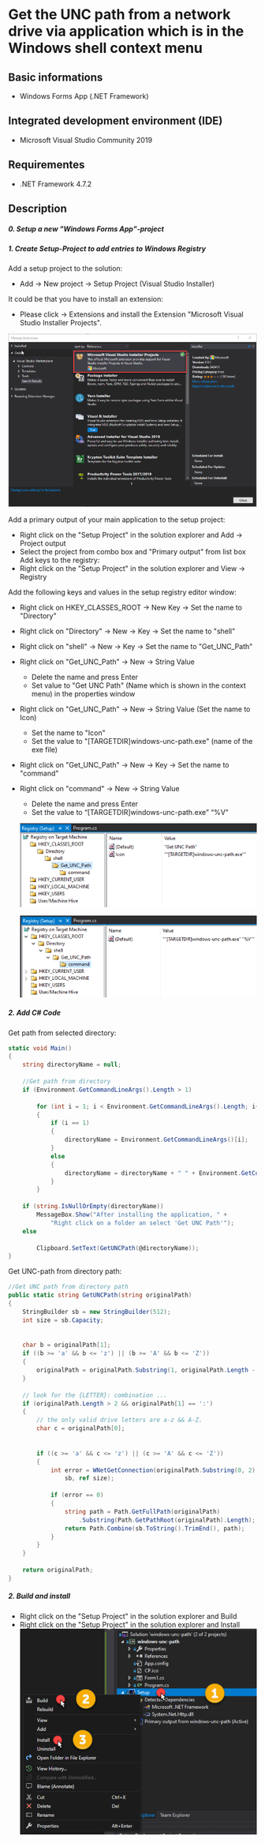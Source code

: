 # Get the UNC path from a network drive via application which is in the Windows shell context menu

## Basic informations
- Windows Forms App (.NET Framework)

## Integrated development environment (IDE)
- Microsoft Visual Studio Community 2019

## Requirementes 
- .NET Framework 4.7.2


## Description
##### 0. Setup a new "Windows Forms App"-project
##### 1. Create Setup-Project to add entries to Windows Registry
Add a setup project to the solution:
- Add → New project → Setup Project (Visual Studio Installer)

It could be that you have to install an extension:
- Please click → Extensions and install the Extension "Microsoft Visual Studio Installer Projects".

[![](images/installer.png)](https://github.com/LuminiCode/windows-unc-path/blob/master/images/installer.png)

Add a primary output of your main application to the setup project:
- Right click on the "Setup Project" in the solution explorer and Add → Project output
- Select the project from combo box and "Primary output" from list box
Add keys to the registry:
- Right click on the "Setup Project" in the solution explorer and View → Registry

Add the following keys and values in the setup registry editor window:
- Right click on HKEY_CLASSES_ROOT → New Key → Set the name to "Directory"
- Right click on "Directory" → New → Key → Set the name to "shell"
- Right click on "shell" → New → Key → Set the name to "Get_UNC_Path"
- Right click on "Get_UNC_Path" → New → String Value
  - Delete the name and press Enter
  - Set value to "Get UNC Path" (Name which is shown in the context menu) in the properties window
- Right click on "Get_UNC_Path" → New →  String Value (Set the name to Icon)
  - Set the name to "Icon"
  - Set the value to "[TARGETDIR]windows-unc-path.exe" (name of the exe file)
- Right click on "Get_UNC_Path" → New → Key → Set the name to "command"
- Right click on "command" → New → String Value 
  - Delete the name and press Enter
  -	Set the value to “[TARGETDIR]windows-unc-path.exe” “%V"
  
  [![](images/registry_3.png)](https://github.com/LuminiCode/windows-unc-path/blob/master/images/registry_3.png)
  
    [![](images/registry_2.png)](https://github.com/LuminiCode/windows-unc-path/blob/master/images/registry_2.png)

##### 2. Add C# Code

Get path from selected directory:
```csharp
static void Main()
{
    string directoryName = null;

    //Get path from directory
    if (Environment.GetCommandLineArgs().Length > 1)

        for (int i = 1; i < Environment.GetCommandLineArgs().Length; i++)
        {
            if (i == 1)
            {
                directoryName = Environment.GetCommandLineArgs()[i];
            }
            else
            {
                directoryName = directoryName + " " + Environment.GetCommandLineArgs()[i];
            }
        }

    if (string.IsNullOrEmpty(directoryName))
        MessageBox.Show("After installing the application, " +
            "Right click on a folder an select 'Get UNC Path'");
    else

        Clipboard.SetText(GetUNCPath(@directoryName));
}
```

Get UNC-path from directory path:

```csharp
//Get UNC path from directory path
public static string GetUNCPath(string originalPath)
{
    StringBuilder sb = new StringBuilder(512);
    int size = sb.Capacity;


    char b = originalPath[1];
    if ((b >= 'a' && b <= 'z') || (b >= 'A' && b <= 'Z'))
    {
        originalPath = originalPath.Substring(1, originalPath.Length - 1);
    }

    // look for the {LETTER}: combination ...
    if (originalPath.Length > 2 && originalPath[1] == ':')
    {
        // the only valid drive letters are a-z && A-Z.
        char c = originalPath[0];


        if ((c >= 'a' && c <= 'z') || (c >= 'A' && c <= 'Z'))
        {
            int error = WNetGetConnection(originalPath.Substring(0, 2),
                sb, ref size);

            if (error == 0)
            {
                string path = Path.GetFullPath(originalPath)
                    .Substring(Path.GetPathRoot(originalPath).Length);
                return Path.Combine(sb.ToString().TrimEnd(), path);
            }
        }
    }

    return originalPath;
}
```
##### 2. Build and install

- Right click on the "Setup Project" in the solution explorer and Build
- Right click on the "Setup Project" in the solution explorer and Install
[![](images/install.png)](https://github.com/LuminiCode/windows-unc-path/blob/master/images/install.png)
